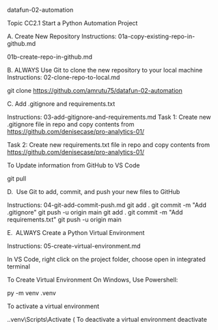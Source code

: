 datafun-02-automation

Topic CC2.1 Start a Python Automation Project

A. Create New Repository
Instructions:
01a-copy-existing-repo-in-github.md

01b-create-repo-in-github.md

B. ALWAYS Use Git to clone the new repository to your local machine
Instructions: 02-clone-repo-to-local.md

git clone https://github.com/amrutu75/datafun-02-automation

C. Add .gitignore and requirements.txt

Instructions: 03-add-gitignore-and-requirements.md
Task 1: Create new .gitignore file in repo and copy contents from https://github.com/denisecase/pro-analytics-01/

Task 2: Create new requirements.txt file in repo and copy contents from https://github.com/denisecase/pro-analytics-01/

To Update information from GitHub to VS Code

git pull

D.  Use Git to add, commit, and push your new files to GitHub

Instructions: 04-git-add-commit-push.md
git add .
git commit -m "Add .gitignore"
git push -u origin main
git add .
git commit -m "Add requirements.txt"
git push -u origin main

E.  ALWAYS Create a Python Virtual Environment 

Instructions: 05-create-virtual-environment.md

In VS Code, right click on the project folder, choose open in integrated terminal

To Create Virtual Environment
On Windows, Use Powershell:

py -m venv .venv

To activate a virtual environment

.\.venv\Scripts\Activate (
To deactivate a virtual environment
deactivate
